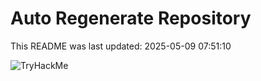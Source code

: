 # Auto Regenerate Repository

This README was last updated: 2025-05-09 07:51:10

 ![TryHackMe](https://tryhackme.com/badge/533634)